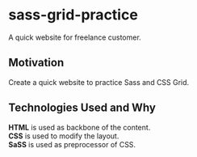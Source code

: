 # sass-grid-practice
A quick website for freelance customer.

## Motivation
Create a quick website to practice Sass and CSS Grid.

## Technologies Used and Why
**HTML** is used as backbone of the content.  
**CSS** is used to modify the layout.  
**SaSS** is used as preprocessor of CSS.
